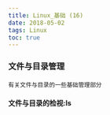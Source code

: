 ```yaml
---
title: Linux_基础 (16)
date: 2018-05-02
tags: Linux
toc: true
---
```


### 文件与目录管理
    有关文件与目录的一些基础管理部分

<!-- more -->

#### 文件与目录的检视:ls

